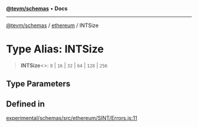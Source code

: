 [**@tevm/schemas**](../../README.md) • **Docs**

***

[@tevm/schemas](../../modules.md) / [ethereum](../README.md) / INTSize

# Type Alias: INTSize

> **INTSize**\<\>: `8` \| `16` \| `32` \| `64` \| `128` \| `256`

## Type Parameters

## Defined in

[experimental/schemas/src/ethereum/SINT/Errors.js:11](https://github.com/qbzzt/tevm-monorepo/blob/main/experimental/schemas/src/ethereum/SINT/Errors.js#L11)
